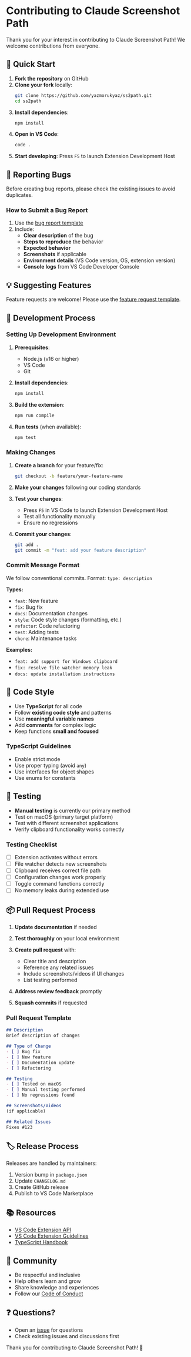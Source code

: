 # Contributing to Claude Screenshot Path

Thank you for your interest in contributing to Claude Screenshot Path! We welcome contributions from everyone.

## 🚀 Quick Start

1. **Fork the repository** on GitHub
2. **Clone your fork** locally:
   ```bash
   git clone https://github.com/yazmorukyaz/ss2path.git
   cd ss2path
   ```
3. **Install dependencies**:
   ```bash
   npm install
   ```
4. **Open in VS Code**:
   ```bash
   code .
   ```
5. **Start developing**: Press `F5` to launch Extension Development Host

## 🐛 Reporting Bugs

Before creating bug reports, please check the existing issues to avoid duplicates.

### How to Submit a Bug Report

1. Use the [bug report template](https://github.com/your-username/claude-screenshot-path/issues/new?assignees=&labels=bug&template=bug_report.md)
2. Include:
   - **Clear description** of the bug
   - **Steps to reproduce** the behavior
   - **Expected behavior**
   - **Screenshots** if applicable
   - **Environment details** (VS Code version, OS, extension version)
   - **Console logs** from VS Code Developer Console

## 💡 Suggesting Features

Feature requests are welcome! Please use the [feature request template](https://github.com/your-username/claude-screenshot-path/issues/new?assignees=&labels=enhancement&template=feature_request.md).

## 🔧 Development Process

### Setting Up Development Environment

1. **Prerequisites**:
   - Node.js (v16 or higher)
   - VS Code
   - Git

2. **Install dependencies**:
   ```bash
   npm install
   ```

3. **Build the extension**:
   ```bash
   npm run compile
   ```

4. **Run tests** (when available):
   ```bash
   npm test
   ```

### Making Changes

1. **Create a branch** for your feature/fix:
   ```bash
   git checkout -b feature/your-feature-name
   ```

2. **Make your changes** following our coding standards

3. **Test your changes**:
   - Press `F5` in VS Code to launch Extension Development Host
   - Test all functionality manually
   - Ensure no regressions

4. **Commit your changes**:
   ```bash
   git add .
   git commit -m "feat: add your feature description"
   ```

### Commit Message Format

We follow conventional commits. Format: `type: description`

**Types:**
- `feat`: New feature
- `fix`: Bug fix
- `docs`: Documentation changes
- `style`: Code style changes (formatting, etc.)
- `refactor`: Code refactoring
- `test`: Adding tests
- `chore`: Maintenance tasks

**Examples:**
- `feat: add support for Windows clipboard`
- `fix: resolve file watcher memory leak`
- `docs: update installation instructions`

## 📝 Code Style

- Use **TypeScript** for all code
- Follow **existing code style** and patterns
- Use **meaningful variable names**
- Add **comments** for complex logic
- Keep functions **small and focused**

### TypeScript Guidelines

- Enable strict mode
- Use proper typing (avoid `any`)
- Use interfaces for object shapes
- Use enums for constants

## 🧪 Testing

- **Manual testing** is currently our primary method
- Test on macOS (primary target platform)
- Test with different screenshot applications
- Verify clipboard functionality works correctly

### Testing Checklist

- [ ] Extension activates without errors
- [ ] File watcher detects new screenshots
- [ ] Clipboard receives correct file path
- [ ] Configuration changes work properly
- [ ] Toggle command functions correctly
- [ ] No memory leaks during extended use

## 📦 Pull Request Process

1. **Update documentation** if needed
2. **Test thoroughly** on your local environment
3. **Create pull request** with:
   - Clear title and description
   - Reference any related issues
   - Include screenshots/videos if UI changes
   - List testing performed

4. **Address review feedback** promptly
5. **Squash commits** if requested

### Pull Request Template

```markdown
## Description
Brief description of changes

## Type of Change
- [ ] Bug fix
- [ ] New feature
- [ ] Documentation update
- [ ] Refactoring

## Testing
- [ ] Tested on macOS
- [ ] Manual testing performed
- [ ] No regressions found

## Screenshots/Videos
(if applicable)

## Related Issues
Fixes #123
```

## 🏷️ Release Process

Releases are handled by maintainers:

1. Version bump in `package.json`
2. Update `CHANGELOG.md`
3. Create GitHub release
4. Publish to VS Code Marketplace

## 📚 Resources

- [VS Code Extension API](https://code.visualstudio.com/api)
- [VS Code Extension Guidelines](https://code.visualstudio.com/api/references/extension-guidelines)
- [TypeScript Handbook](https://www.typescriptlang.org/docs/)

## 🤝 Community

- Be respectful and inclusive
- Help others learn and grow
- Share knowledge and experiences
- Follow our [Code of Conduct](CODE_OF_CONDUCT.md)

## ❓ Questions?

- Open an [issue](https://github.com/your-username/claude-screenshot-path/issues) for questions
- Check existing issues and discussions first

Thank you for contributing to Claude Screenshot Path! 🎉